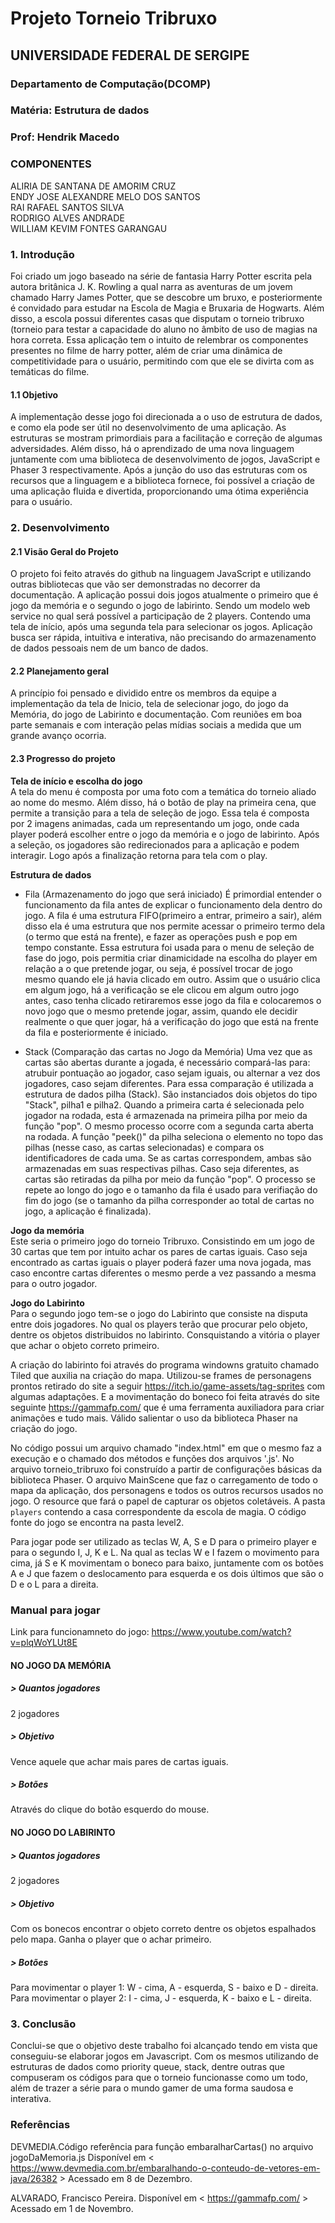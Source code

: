 # Projeto Torneio Tribruxo
## UNIVERSIDADE FEDERAL DE SERGIPE
### Departamento de Computação(DCOMP)
### Matéria: Estrutura de dados
### Prof: Hendrik Macedo


### **COMPONENTES**<br>
ALIRIA DE SANTANA DE AMORIM CRUZ<br>
ENDY JOSE ALEXANDRE MELO DOS SANTOS<br>
RAI RAFAEL SANTOS SILVA<br>
RODRIGO ALVES ANDRADE<br>
WILLIAM KEVIM FONTES GARANGAU<br>


### **1. Introdução**<br>
Foi criado um jogo baseado na série de fantasia Harry Potter escrita pela autora britânica J. K. Rowling a qual narra as aventuras de um jovem chamado Harry James Potter, que se descobre um bruxo, e posteriormente é convidado para estudar na Escola de Magia e Bruxaria de Hogwarts. Além disso, a escola possui diferentes casas que disputam o torneio tribruxo (torneio para testar a capacidade do aluno no âmbito de uso de magias na hora correta. Essa aplicação tem o intuito de relembrar os componentes presentes no filme de harry potter, além de criar uma dinâmica de competitividade para o usuário, permitindo com que ele se divirta com as temáticas do filme.     


#### **1.1 Objetivo**<br>
A implementação desse jogo foi direcionada a o uso de estrutura de dados, e como ela pode ser útil no desenvolvimento de uma aplicação. As estruturas se mostram primordiais para a facilitação e correção de algumas adversidades. Além disso, há o aprendizado de uma nova linguagem juntamente com uma biblioteca de desenvolvimento de jogos, JavaScript e Phaser 3 respectivamente. Após a junção do uso das estruturas com os recursos que a linguagem e a biblioteca fornece, foi possível a criação de uma aplicação fluida e divertida, proporcionando uma ótima experiência para o usuário.


### **2. Desenvolvimento**<br>

#### **2.1 Visão Geral do Projeto**<br>
O projeto foi feito através do github na linguagem JavaScript e utilizando outras bibliotecas que vão ser demonstradas no decorrer da documentação. A aplicação possui dois jogos atualmente o primeiro que é jogo da memória e o segundo o jogo de labirinto. Sendo um modelo web service no qual será possível a participação de 2 players. Contendo uma tela de início, após uma segunda tela para selecionar os jogos. Aplicação busca ser rápida, intuitiva e interativa, não precisando do armazenamento de dados pessoais nem de um banco de dados. 


#### **2.2 Planejamento geral**<br>
A princípio foi pensado e dividido entre os membros da equipe a implementação da tela de Inicio, tela de selecionar jogo, do jogo da Memória, do jogo de Labirinto e documentação. Com reuniões em boa parte semanais e com interação pelas mídias sociais a medida que um grande avanço ocorria.<br>


#### **2.3 Progresso do projeto**<br>

**Tela de início e escolha do jogo**<br>
A tela do menu é composta por uma foto com a temática do torneio aliado ao nome do mesmo. Além disso, há o botão de play na primeira cena, que permite a transição para a tela de seleção de jogo. Essa tela é composta por 2 imagens animadas, cada um representando um jogo, onde cada player poderá escolher entre o jogo da memória e o jogo de labirinto. Após a seleção, os jogadores são redirecionados para a aplicação e podem interagir. Logo após a finalização retorna para tela com o play. 


**Estrutura de dados**<br>

- Fila (Armazenamento do jogo que será iniciado)
É primordial entender o funcionamento da fila antes de explicar o funcionamento dela dentro do jogo. A fila é uma estrutura FIFO(primeiro a entrar, primeiro a sair), além disso ela é uma estrutura que nos permite acessar o primeiro termo dela (o termo que está na frente), e fazer as operações push e pop em tempo constante. Essa estrutura foi usada para o menu de seleção de fase do jogo, pois permitia criar dinamicidade na escolha do player em relação a o que pretende jogar, ou seja, é possível trocar de jogo mesmo quando ele já havia clicado em outro. Assim que o usuário clica em algum jogo, há a verificação se ele clicou em algum outro jogo antes, caso tenha clicado retiraremos esse jogo da fila e colocaremos o novo jogo que o mesmo pretende jogar, assim, quando ele decidir realmente o que quer jogar, há a verificação do jogo que está na frente da fila e posteriormente é iniciado.

- Stack (Comparação das cartas no Jogo da Memória)
Uma vez que as cartas são abertas durante a jogada, é necessário compará-las para: atrubuir pontuação ao jogador, caso sejam iguais, ou alternar a vez dos jogadores, caso sejam diferentes. Para essa comparação é utilizada a estrutura de dados pilha (Stack). São instanciados dois objetos do tipo "Stack", pilha1 e pilha2. Quando a primeira carta é selecionada pelo jogador na rodada, esta é armazenada na primeira pilha por meio da função "pop". O mesmo processo ocorre com a segunda carta aberta na rodada. A função "peek()" da pilha seleciona o elemento no topo das pilhas (nesse caso, as cartas selecionadas) e compara os identificadores de cada uma. Se as cartas correspondem, ambas são armazenadas em suas respectivas pilhas. Caso seja diferentes, as cartas são retiradas da pilha por meio da função "pop". O processo se repete ao longo do jogo e o tamanho da fila é usado para verifiação do fim do jogo (se o tamanho da pilha corresponder ao total de cartas no jogo, a aplicação é finalizada).

**Jogo da memória**<br>
Este seria o primeiro jogo do torneio Tribruxo. Consistindo em um jogo de 30 cartas que tem por intuito achar os pares de cartas iguais. Caso seja encontrado as cartas iguais o player poderá fazer uma nova jogada, mas caso encontre cartas diferentes o mesmo perde a vez passando a mesma para o outro jogador. 

**Jogo do Labirinto**<br>
Para o segundo jogo tem-se o jogo do Labirinto que consiste na disputa entre dois jogadores. No qual os players terão que procurar pelo objeto, dentre os objetos distribuidos no labirinto. Consquistando a vitória o player que achar o objeto correto primeiro. 

A criação do labirinto foi através do programa windowns gratuito chamado Tiled que auxilia na criação do mapa. Utilizou-se frames de personagens prontos retirado do site a seguir https://itch.io/game-assets/tag-sprites com algumas adaptações. E a movimentação do boneco foi feita através do site seguinte https://gammafp.com/ que é uma ferramenta auxiliadora para criar animações e tudo mais. Válido salientar o uso da biblioteca Phaser na criação do jogo.

No código possui um arquivo chamado "index.html" em que o mesmo faz a execução e o chamado dos métodos e funções dos arquivos '.js'. No arquivo torneio_tribruxo foi construído a partir de configurações básicas da biblioteca Phaser. O arquivo MainScene que faz o carregamento de todo o mapa da aplicação, dos personagens e todos os outros recursos usados no jogo. O resource que fará o papel de capturar os objetos coletáveis. A pasta `players` contendo a casa correspondente da escola de magia. O código fonte do jogo se encontra na pasta level2.

Para jogar pode ser utilizado as teclas W, A, S e D para o primeiro player e para o segundo I, J, K e L. Na qual as teclas W e I fazem o movimento para cima, já S e K movimentam o boneco para baixo, juntamente com os botões A e J que fazem o deslocamento para esquerda e os dois últimos que são o D e o L para a direita.

### **Manual para jogar**<br>
Link para funcionamneto do jogo: https://www.youtube.com/watch?v=plqWoYLUt8E

#### NO JOGO DA MEMÓRIA

##### > **Quantos jogadores**<br>
2 jogadores

##### > **Objetivo**<br>
Vence aquele que achar mais pares de cartas iguais.

##### > **Botões**<br>
Através do clique do botão esquerdo do mouse.

#### NO JOGO DO LABIRINTO

##### > **Quantos jogadores**<br>
2 jogadores

##### > **Objetivo**<br>
Com os bonecos encontrar o objeto correto dentre os objetos espalhados pelo mapa. Ganha o player que o achar primeiro.

##### > **Botões**<br>
Para movimentar o player 1: W - cima, A - esquerda, S - baixo e D - direita.<br>
Para movimentar o player 2: I - cima, J - esquerda, K - baixo e L - direita.


### **3. Conclusão**<br>
Conclui-se que o objetivo deste trabalho foi alcançado tendo em vista que conseguiu-se elaborar jogos em Javascript. Com os mesmos utilizando de estruturas de dados como priority queue, stack, dentre outras que compuseram os códigos para que o torneio funcionasse como um todo, além de trazer a série para o mundo gamer de uma forma saudosa e interativa. 

### **Referências**<br>
DEVMEDIA.Código referência para função embaralharCartas() no arquivo jogoDaMemoria.js Disponível em < https://www.devmedia.com.br/embaralhando-o-conteudo-de-vetores-em-java/26382 > Acessado em 8 de Dezembro.

ALVARADO, Francisco Pereira. Disponível em < https://gammafp.com/ > Acessado em 1 de Novembro.
